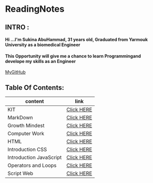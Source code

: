 # ReadingNotes

## INTRO :

#### Hi ...I'm Sukina AbuHammad, 31 years old, Graduated from Yarmouk University as a biomedical Engineer
#### This Opportunity will give me a chance to learn Programmingand develope my skills as an Engineer

[MyGitHub](https://github.com/Sukina12)

## Table Of Contents:

| content      | link                                                            |
| -----------  | ----------------------------------------------------------------|
| KIT          |[Click HERE](https://sukina12.github.io/GitSummary/ )|
| MarkDown     |[Click HERE](https://sukina12.github.io/Markdown/) |
|Growth Mindest|[Click HERE](https://sukina12.github.io/GrowthMindset)|
| Computer Work|[Click HERE](https://sukina12.github.io/ComputerWork)|
| HTML         |[Click HERE](https://sukina12.github.io/HTml )|
|Introduction CSS|[Click HERE](https://sukina12.github.io/IntroductionCSS )|
| Introduction JavaScript|[Click HERE](https://sukina12.github.io/JSIntro )|
|Operators and Loops |[Click HERE](https://sukina12.github.io/ReadingNotes/OperatorsAndLoops )|
| Script Web         |[Click HERE](https://sukina12.github.io/ScriptWeb )|

